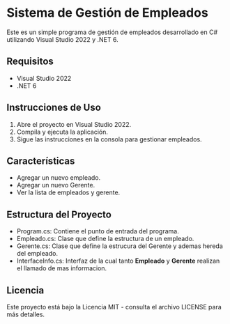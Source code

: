 # Sistema de Gestión de Empleados

Este es un simple programa de gestión de empleados desarrollado en C# utilizando Visual Studio 2022 y .NET 6.

## Requisitos

- Visual Studio 2022
- .NET 6

## Instrucciones de Uso

1. Abre el proyecto en Visual Studio 2022.
2. Compila y ejecuta la aplicación.
3. Sigue las instrucciones en la consola para gestionar empleados.

## Características
- Agregar un nuevo empleado.
- Agregar un nuevo Gerente.
- Ver la lista de empleados y gerente.

## Estructura del Proyecto
- Program.cs: Contiene el punto de entrada del programa.
- Empleado.cs: Clase que define la estructura de un empleado.
- Gerente.cs: Clase que define la estrucura del Gerente y ademas hereda del empleado.
- InterfaceInfo.cs: Interfaz de la cual tanto **Empleado** y **Gerente** realizan el llamado de mas informacion.

## Licencia
Este proyecto está bajo la Licencia MIT - consulta el archivo LICENSE para más detalles.
